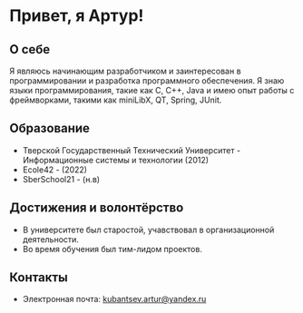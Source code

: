 # Привет, я Артур!

## О себе

Я являюсь начинающим разработчиком и заинтересован в программировании и разработка программного обеспечения. Я знаю языки программирования, такие как C, C++, Java и имею опыт работы с фреймворками, такими как miniLibX, QT, Spring, JUnit.

## Образование

- Тверской Государственный Технический Университет - Информационные системы и технологии (2012)
- Ecole42 - (2022)
- SberSchool21 - (н.в)

## Достижения и волонтёрство

- В университете был старостой, учавствовал в организационной деятельности.
- Во время обучения был тим-лидом проектов.

## Контакты

- Электронная почта: kubantsev.artur@yandex.ru

<!---
FireSin/FireSin is a ✨ special ✨ repository because its `README.md` (this file) appears on your GitHub profile.
You can click the Preview link to take a look at your changes.
--->
